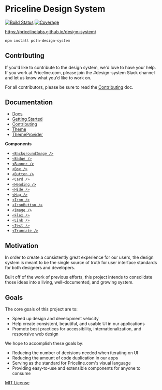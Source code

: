 
# Priceline Design System

[![Build Status][travis-badge]][travis]
[![Coverage][coverage-badge]][coverage]

[travis-badge]: https://img.shields.io/travis/pricelinelabs/design-system/master.svg?style=flat-square
[travis]: https://travis-ci.org/pricelinelabs/design-system
[coverage-badge]: https://img.shields.io/codecov/c/github/pricelinelabs/design-system.svg?style=flat-square
[coverage]: https://codecov.io/github/pricelinelabs/design-system

https://pricelinelabs.github.io/design-system/

```sh
npm install pcln-design-system
```

## Contributing

If you'd like to contribute to the design system, we'd love to have your help.
If you work at Priceline.com, please join the #design-system Slack channel and let us know what you'd like to work on.

For all contributors, please be sure to read the [Contributing](docs/Contributing.md) doc.

## Documentation

- [Docs](docs)
- [Getting Started](docs/GettingStarted.md)
- [Contributing](docs/Contributing.md)
- [Theme](docs/Theme.md)
- [ThemeProvider](docs/ThemeProvider.md)

**Components**
- [`<BackgroundImage />`](docs/BackgroundImage.md)
- [`<Badge />`](docs/Badge.md)
- [`<Banner />`](docs/Banner.md)
- [`<Box />`](docs/Box.md)
- [`<Button />`](docs/Button.md)
- [`<Card />`](docs/Card.md)
- [`<Heading />`](docs/Heading.md)
- [`<Hide />`](docs/Hide.md)
- [`<Hug />`](docs/Hug.md)
- [`<Icon />`](docs/Icon.md)
- [`<IconButton />`](docs/IconButton.md)
- [`<Image />`](docs/Image.md)
- [`<Flex />`](docs/Flex.md)
- [`<Link />`](docs/Link.md)
- [`<Text />`](docs/Text.md)
- [`<Truncate />`](docs/Truncate.md)


## Motivation

In order to create a consistently great experience for our users,
the design system is meant to be the single source of truth for user interface standards
for both designers and developers.

Built off of the work of previous efforts, this project intends
to consolidate those ideas into a living, well-documented, and growing system.


## Goals

The core goals of this project are to:

- Speed up design and development velocity
- Help create consistent, beautiful, and usable UI in our applications
- Promote best practices for accessibility, internationalization, and responsive web design

We hope to accomplish these goals by:

- Reducing the number of decisions needed when iterating on UI
- Reducing the amount of code duplication in our apps
- Serving as the standard for Priceline.com's visual language
- Providing easy-to-use and extensible components for anyone to consume

[site]: https://pricelinelabs.github.io/design-system/

[MIT License](LICENSE.md)
